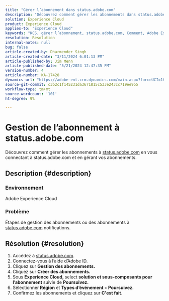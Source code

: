 ```yaml
---
title: "Gérer l’abonnement dans status.adobe.com"
description: "Découvrez comment gérer les abonnements dans status.adobe.com."
solution: Experience Cloud
product: Experience Cloud
applies-to: "Experience Cloud"
keywords: "KCS, gérer l’abonnement, status.adobe.com, Comment, Adobe Experience Cloud"
resolution: Resolution
internal-notes: null
bug: false
article-created-by: Dharmender Singh
article-created-date: "3/11/2024 6:01:13 PM"
article-published-by: Jim Menn
article-published-date: "5/21/2024 12:47:35 PM"
version-number: 4
article-number: KA-17428
dynamics-url: "https://adobe-ent.crm.dynamics.com/main.aspx?forceUCI=1&pagetype=entityrecord&etn=knowledgearticle&id=9854c357-d1df-ee11-904c-6045bd05e816"
source-git-commit: c3b2c1f145231da3671815c533e243cc719ee9b5
workflow-type: tm+mt
source-wordcount: '101'
ht-degree: 9%

---
```


# Gestion de l’abonnement à status.adobe.com


Découvrez comment gérer les abonnements à [status.adobe.com](https://status.adobe.com/fr) en vous connectant à status.adobe.com et en gérant vos abonnements.

## Description {#description}


### <b>Environnement</b>

Adobe Experience Cloud



### <b>Problème</b>

Étapes de gestion des abonnements ou des abonnements à [status.adobe.com](https://status.adobe.com/fr) notifications.


## Résolution {#resolution}


1. Accédez à [status.adobe.com](https://status.adobe.com/fr).
2. Connectez-vous à l’aide d’Adobe ID.
3. Cliquez sur <b>Gestion des abonnements.</b>
4. Cliquez sur <b>Créer des abonnements.</b>
5. Sous <b>Experience Cloud, </b>select <b>solution et sous-composants pour l’abonnement </b>suivie de <b>Poursuivez.</b>
6. Sélectionner<b> Région</b> et <b>Types d’événement</b> `>` <b> Poursuivez.</b>
7. Confirmez les abonnements et cliquez sur <b>C&#39;est fait.</b>

